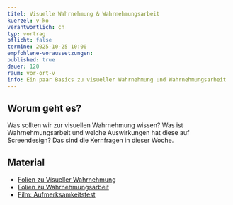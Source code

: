 ```yaml
---
titel: Visuelle Wahrnehmung & Wahrnehmungsarbeit
kuerzel: v-ko
verantwortlich: cn
typ: vortrag
pflicht: false
termine: 2025-10-25 10:00
empfohlene-voraussetzungen: 
published: true
dauer: 120
raum: vor-ort-v
info: Ein paar Basics zu visueller Wahrnehmung und Wahrnehmungsarbeit
---
```



## Worum geht es?

Was sollten wir zur visuellen Wahrnehmung wissen? Was ist Wahrnehmungsarbeit und welche Auswirkungen hat diese auf Screendesign?
Das sind die Kernfragen in dieser Woche. 

## Material
* [Folien zu Visueller Wahrnehmung](https://cnoss.github.io/slides/presentations/screendesign/visuelle-wahrnehmung/)
* [Folien zu Wahrnehmungsarbeit](https://cnoss.github.io/slides/presentations/screendesign/wahrnehmungsarbeit/)
* [Film: Aufmerksamkeitstest](https://www.youtube.com/watch?v=flxmavrgMAo)
<!--* [Folien zu Körper und Umwelterfahrungen](../../download/inputs/woche-3/020-koerper-und-umwelterfahrung.pdf)-->
<!-- * [Folien zu Proportionen](../../download/inputs/woche-3/030-proportion.pdf) -->

